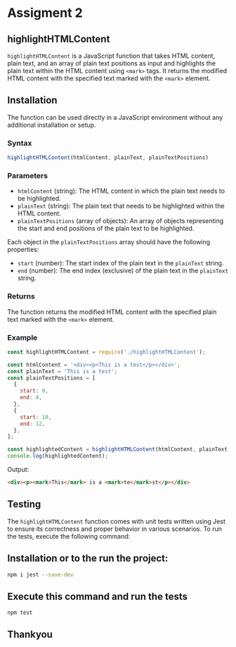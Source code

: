 # Assigment 2

## highlightHTMLContent
`highlightHTMLContent` is a JavaScript function that takes HTML content, plain text, and an array of plain text positions as input and highlights the plain text within the HTML content using `<mark>` tags. It returns the modified HTML content with the specified text marked with the `<mark>` element.

## Installation

The function can be used directly in a JavaScript environment without any additional installation or setup.

### Syntax

```javascript
highlightHTMLContent(htmlContent, plainText, plainTextPositions)
```

### Parameters

- `htmlContent` (string): The HTML content in which the plain text needs to be highlighted.
- `plainText` (string): The plain text that needs to be highlighted within the HTML content.
- `plainTextPositions` (array of objects): An array of objects representing the start and end positions of the plain text to be highlighted.

Each object in the `plainTextPositions` array should have the following properties:

- `start` (number): The start index of the plain text in the `plainText` string.
- `end` (number): The end index (exclusive) of the plain text in the `plainText` string.

### Returns

The function returns the modified HTML content with the specified plain text marked with the `<mark>` element.

### Example

```javascript
const highlightHTMLContent = require('./highlightHTMLContent');

const htmlContent = '<div><p>This is a test</p></div>';
const plainText = 'This is a test';
const plainTextPositions = [
  {
    start: 0,
    end: 4,
  },
  {
    start: 10,
    end: 12,
  },
];

const highlightedContent = highlightHTMLContent(htmlContent, plainText, plainTextPositions);
console.log(highlightedContent);
```

Output:

```html
<div><p><mark>This</mark> is a <mark>te</mark>st</p></div>
```

## Testing
The `highlightHTMLContent` function comes with unit tests written using Jest to ensure its correctness and proper behavior in various scenarios. To run the tests, execute the following command:

## Installation or to the run the project:

```bash
npm i jest --save-dev
```

## Execute this command and run the tests
```bash
npm test
```

## Thankyou
